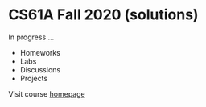 # CS61A Fall 2020 (solutions)

In progress ...

* Homeworks
* Labs
* Discussions
* Projects

Visit course [homepage](https://inst.eecs.berkeley.edu/~cs61a/fa20/)